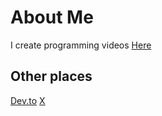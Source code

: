 # About Me
I create programming videos [Here](https://www.youtube.com/channel/UC4AYRvDw3yh-ChonxxW6VLA)

## Other places
[Dev.to](https://dev.to/jod35)
[X](https://x.com/jod35_)

 
